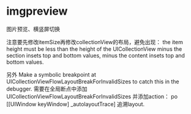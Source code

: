 # imgpreview
图片预览、横竖屏切换

注意要先修改itemSize再修改collectionView的布局，避免出现：
  the item height must be less than the height of the UICollectionView minus the section insets top and bottom values,
  minus the content insets top and bottom values.

另外
  Make a symbolic breakpoint at UICollectionViewFlowLayoutBreakForInvalidSizes to catch this in the debugger.
  需要在全局断点中添加 UICollectionViewFlowLayoutBreakForInvalidSizes 
  并添加action：  po [[UIWindow keyWindow] _autolayoutTrace]
  追溯layout.
